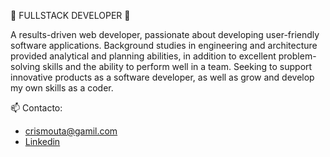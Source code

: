 💬  FULLSTACK DEVELOPER  💬

A results-driven web developer, passionate about developing user-friendly software applications.
Background studies in engineering and architecture provided analytical and planning abilities, in addition to excellent problem-solving skills and the ability to perform well in a team. 
Seeking to support innovative products as a software developer, as well as grow and develop my own skills as a coder.


📫  Contacto:
- crismouta@gamil.com
- [Linkedin](https://www.linkedin.com/in/cris-mouta/)

